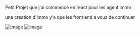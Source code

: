 Petit Projet que j'ai commencé en react pour les agent immo 

une creation d'immo y'a que les front end a vous de continuer 

![image](https://github.com/user-attachments/assets/1a88b0fb-1d43-46a0-b121-b4c42f2d7da1)
![image](https://github.com/user-attachments/assets/3ac7599d-b2b0-48e4-90fa-4772d701d3dd)


